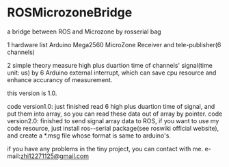 # ROSMicrozoneBridge
a bridge between ROS and Microzone by rosserial bag

1 hardware list
Arduino Mega2560
MicroZone Receiver and tele-publisher(6 channels)

2 simple theory
measure high plus duartion time of channels' signal(time unit: us) by 6 Arduino external interrupt, which can save cpu resource and enhance accurancy of measurement.


this version is 1.0.

code version1.0: just finished read 6 high plus duartion time of signal, and put them into array, so you can read these data out of array by pointer.
code version2.0: finished to send signal array data to ROS, if you want to use my code resource, just install ros-<distro>-serial package(see roswiki official website), and create a *.msg file whose format is same to arduino's. 

if you have any problems in the tiny project, you can contact with me.
e-mail:zhi12271125@gmail.com
